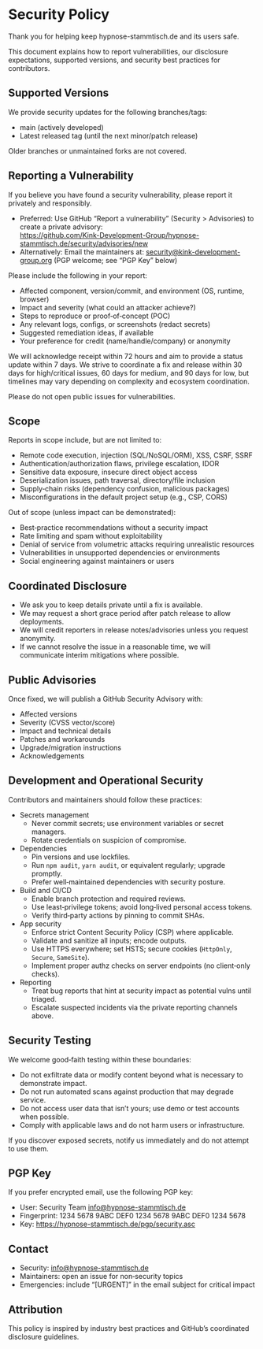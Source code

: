 # Security Policy

Thank you for helping keep hypnose-stammtisch.de and its users safe.

This document explains how to report vulnerabilities, our disclosure
expectations, supported versions, and security best practices for contributors.

## Supported Versions

We provide security updates for the following branches/tags:

- main (actively developed)
- Latest released tag (until the next minor/patch release)

Older branches or unmaintained forks are not covered.

## Reporting a Vulnerability

If you believe you have found a security vulnerability, please report it
privately and responsibly.

- Preferred: Use GitHub “Report a vulnerability” (Security > Advisories) to
  create a private advisory:  
  https://github.com/Kink-Development-Group/hypnose-stammtisch.de/security/advisories/new
- Alternatively: Email the maintainers at: security@kink-development-group.org
  (PGP welcome; see “PGP Key” below)

Please include the following in your report:

- Affected component, version/commit, and environment (OS, runtime, browser)
- Impact and severity (what could an attacker achieve?)
- Steps to reproduce or proof‑of‑concept (POC)
- Any relevant logs, configs, or screenshots (redact secrets)
- Suggested remediation ideas, if available
- Your preference for credit (name/handle/company) or anonymity

We will acknowledge receipt within 72 hours and aim to provide a status update
within 7 days. We strive to coordinate a fix and release within 30 days for
high/critical issues, 60 days for medium, and 90 days for low, but timelines may
vary depending on complexity and ecosystem coordination.

Please do not open public issues for vulnerabilities.

## Scope

Reports in scope include, but are not limited to:

- Remote code execution, injection (SQL/NoSQL/ORM), XSS, CSRF, SSRF
- Authentication/authorization flaws, privilege escalation, IDOR
- Sensitive data exposure, insecure direct object access
- Deserialization issues, path traversal, directory/file inclusion
- Supply‑chain risks (dependency confusion, malicious packages)
- Misconfigurations in the default project setup (e.g., CSP, CORS)

Out of scope (unless impact can be demonstrated):

- Best‑practice recommendations without a security impact
- Rate limiting and spam without exploitability
- Denial of service from volumetric attacks requiring unrealistic resources
- Vulnerabilities in unsupported dependencies or environments
- Social engineering against maintainers or users

## Coordinated Disclosure

- We ask you to keep details private until a fix is available.
- We may request a short grace period after patch release to allow deployments.
- We will credit reporters in release notes/advisories unless you request
  anonymity.
- If we cannot resolve the issue in a reasonable time, we will communicate
  interim mitigations where possible.

## Public Advisories

Once fixed, we will publish a GitHub Security Advisory with:

- Affected versions
- Severity (CVSS vector/score)
- Impact and technical details
- Patches and workarounds
- Upgrade/migration instructions
- Acknowledgements

## Development and Operational Security

Contributors and maintainers should follow these practices:

- Secrets management
  - Never commit secrets; use environment variables or secret managers.
  - Rotate credentials on suspicion of compromise.
- Dependencies
  - Pin versions and use lockfiles.
  - Run `npm audit`, `yarn audit`, or equivalent regularly; upgrade promptly.
  - Prefer well‑maintained dependencies with security posture.
- Build and CI/CD
  - Enable branch protection and required reviews.
  - Use least‑privilege tokens; avoid long‑lived personal access tokens.
  - Verify third‑party actions by pinning to commit SHAs.
- App security
  - Enforce strict Content Security Policy (CSP) where applicable.
  - Validate and sanitize all inputs; encode outputs.
  - Use HTTPS everywhere; set HSTS; secure cookies (`HttpOnly`, `Secure`,
    `SameSite`).
  - Implement proper authz checks on server endpoints (no client‑only checks).
- Reporting
  - Treat bug reports that hint at security impact as potential vulns until
    triaged.
  - Escalate suspected incidents via the private reporting channels above.

## Security Testing

We welcome good‑faith testing within these boundaries:

- Do not exfiltrate data or modify content beyond what is necessary to
  demonstrate impact.
- Do not run automated scans against production that may degrade service.
- Do not access user data that isn’t yours; use demo or test accounts when
  possible.
- Comply with applicable laws and do not harm users or infrastructure.

If you discover exposed secrets, notify us immediately and do not attempt to use
them.

## PGP Key

If you prefer encrypted email, use the following PGP key:

- User: Security Team <info@hypnose-stammtisch.de>
- Fingerprint: 1234 5678 9ABC DEF0 1234  5678 9ABC DEF0 1234 5678
- Key: https://hypnose-stammtisch.de/pgp/security.asc

## Contact

- Security: info@hypnose-stammtisch.de
- Maintainers: open an issue for non‑security topics
- Emergencies: include “[URGENT]” in the email subject for critical impact

## Attribution

This policy is inspired by industry best practices and GitHub’s coordinated
disclosure guidelines.
